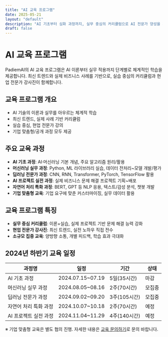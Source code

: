 ```yaml
---
title: "AI 교육 프로그램"
date: 2025-05-21
layout: "default"
description: "AI 기초부터 심화 과정까지, 실무 중심의 커리큘럼으로 AI 전문가 양성을 지원합니다. 개인과 기업의 AI 역량 강화를 위한 맞춤형 교육 프로그램을 제공합니다."
draft: false
---
```


# AI 교육 프로그램

PadiemAI의 AI 교육 프로그램은 AI 이론부터 실무 적용까지 단계별로 체계적인 학습을 제공합니다. 최신 트렌드와 실제 비즈니스 사례를 기반으로, 실습 중심의 커리큘럼과 현업 전문가 강사진이 함께합니다.

## 교육 프로그램 개요
- AI 기술의 이론과 실무를 아우르는 체계적 학습
- 최신 트렌드, 실제 사례 기반 커리큘럼
- 실습 중심, 현업 전문가 강의
- 기업 맞춤형/공개 과정 모두 제공

## 주요 교육 과정
- **AI 기초 과정**: AI·머신러닝 기본 개념, 주요 알고리즘 원리/활용
- **머신러닝 실무 과정**: Python, ML 라이브러리 실습, 데이터 전처리~모델 개발/평가
- **딥러닝 전문가 과정**: CNN, RNN, Transformer, PyTorch, TensorFlow 활용
- **AI 프로젝트 실전 과정**: 실제 비즈니스 문제 해결 프로젝트 기획~배포
- **자연어 처리 특화 과정**: BERT, GPT 등 NLP 응용, 텍스트/감성 분석, 챗봇 개발
- **기업 맞춤형 교육**: 기업 요구에 맞춘 커스터마이징, 실무 데이터 활용

## 교육 프로그램 특징
- **실무 중심 커리큘럼**: 이론+실습, 실제 프로젝트 기반 문제 해결 능력 강화
- **현업 전문가 강사진**: 최신 트렌드, 실전 노하우 직접 전수
- **소규모 집중 교육**: 양방향 소통, 개별 피드백, 학습 효과 극대화

## 2024년 하반기 교육 일정

| 과정명                | 일정                | 기간         | 상태   |
|---------------------|-------------------|------------|-------|
| AI 기초 과정           | 2024.07.15~07.19  | 5일(35시간) | 마감   |
| 머신러닝 실무 과정      | 2024.08.05~08.16  | 2주(70시간) | 모집중 |
| 딥러닝 전문가 과정      | 2024.09.02~09.20  | 3주(105시간)| 모집중 |
| 자연어 처리 특화 과정   | 2024.10.07~10.18  | 2주(70시간) | 예정   |
| AI 프로젝트 실전 과정   | 2024.11.04~11.29  | 4주(140시간)| 예정   |

※ 기업 맞춤형 교육은 별도 협의 진행. 자세한 내용은 [교육 문의하기](/html/pages/about/contact.html)로 문의 바랍니다. 